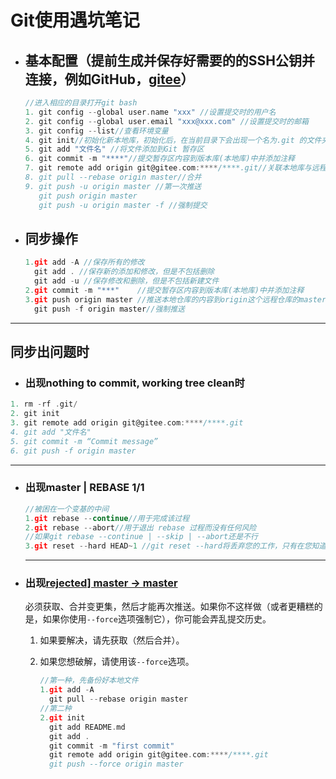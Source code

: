 # Git使用遇坑笔记

- ## 基本配置（提前生成并保存好需要的的SSH公钥并连接，例如GitHub，[gitee](https://gitee.com/help/articles/4181#article-header0)）

  ```c
  //进入相应的目录打开git bash
  1. git config --global user.name "xxx" //设置提交时的用户名
  2. git config --global user.email "xxx@xxx.com" //设置提交时的邮箱
  3. git config --list//查看环境变量
  4. git init//初始化新本地库，初始化后，在当前目录下会出现一个名为.git 的文件夹
  5. git add "文件名" //将文件添加到Git 暂存区
  6. git commit -m "****"//提交暂存区内容到版本库(本地库)中并添加注释
  7. git remote add origin git@gitee.com:****/****.git//关联本地库与远程库
  8. git pull --rebase origin master//合并
  9. git push -u origin master //第一次推送   
     git push origin master 
     git push -u origin master -f //强制提交 
  
  ```

  

- ## 同步操作

  ```c
  1.git add -A //保存所有的修改
    git add . //保存新的添加和修改，但是不包括删除
    git add -u //保存修改和删除，但是不包括新建文件 
  2.git commit -m "***"    //提交暂存区内容到版本库(本地库)中并添加注释
  3.git push origin master //推送本地仓库的内容到origin这个远程仓库的master分支
    git push -f origin master//强制推送
  ```

- ------

  ## 同步出问题时

  - ### 出现nothing to commit, working tree clean时

  ```c
  1. rm -rf .git/
  2. git init
  3. git remote add origin git@gitee.com:****/****.git
  4. git add "文件名"
  5. git commit -m “Commit message”
  6. git push -f origin master
  ```

------

- ### 出现master | REBASE 1/1

  ```c
  //被困在一个变基的中间
  1.git rebase --continue//用于完成该过程
  2.git rebase --abort//用于退出 rebase 过程而没有任何风险
  //如果git rebase --continue | --skip | --abort还是不行
  3.git reset --hard HEAD~1 //git reset --hard将丢弃您的工作，只有在您知道自己在做什么时才使用它！
  ```

  ------
  
- ### 出现[rejected\] master -> master](https://stackoverflow.com/questions/28429819/rejected-master-master-fetch-first)

  ​	必须获取、合并变更集，然后才能再次推送。如果你不这样做（或者更糟糕的是，如果你使用`--force`选项强制它），你可能会弄乱提交历史。

  1. 如果要解决，请先获取（然后合并）。

  2. 如果您想破解，请使用该`--force`选项。

     ```C
     //第一种，先备份好本地文件
     1.git add -A
       git pull --rebase origin master
     //第二种
     2.git init
       git add README.md
       git add .
       git commit -m "first commit"
       git remote add origin git@gitee.com:****/****.git
       git push --force origin master
     ```

     

  
